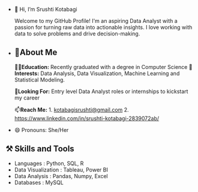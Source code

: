 - 👋 Hi, I’m Srushti Kotabagi

  Welcome to my GitHub Profile! I'm an aspiring Data Analyst with a passion for turning raw data into actionable insights. I love working with data to solve problems and drive decision-making.

- ## 🚀About Me

  🧑‍🎓<B>Education:</B> Recently graduated with a degree in Computer Science
  🎤<B>Interests:</B> Data Analysis, Data Visualization, Machine Learning and Statistical Modeling.

  🏢<B>Looking For:</B> Entry level Data Analyst roles or internships to kickstart my career 
  
  📫<B>Reach Me:</B>
         1. kotabagisrushti@gmail.com
         2. https://www.linkedin.com/in/srushti-kotabagi-2839072ab/
- 😄 Pronouns: She/Her


## ⚒️ Skills and Tools
- Languages : Python, SQL, R
- Data Visualization : Tableau, Power BI
- Data Analysis : Pandas, Numpy, Excel
- Databases : MySQL
<!---
Srushti471/Srushti471 is a ✨ special ✨ repository because its `README.md` (this file) appears on your GitHub profile.
You can click the Preview link to take a look at your changes.
--->
